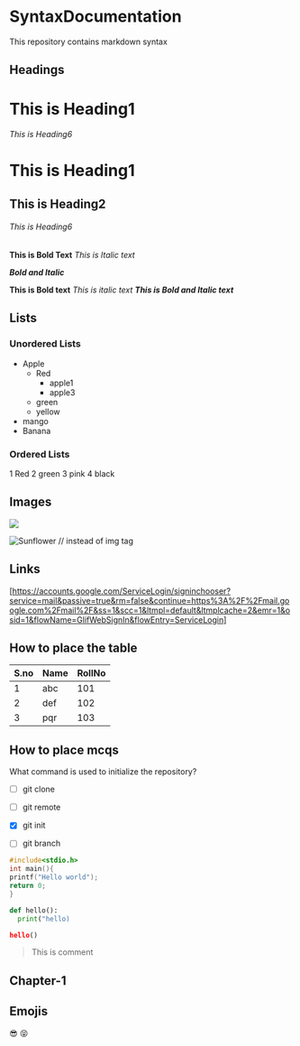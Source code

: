 # SyntaxDocumentation
This repository contains markdown syntax

Headings
----------------
<h1>This is Heading1</h1>
<h6>This is Heading6</h6>

# This is Heading1
## This is Heading2
###### This is Heading6

<b> This is Bold Text</b>
<i> This is Italic text </i>

<b><i> Bold and Italic </i></b>

**This is Bold text**
*This is italic text*
***This is Bold and Italic text***

Lists
-------
### Unordered Lists
- Apple
  - Red
    - apple1
    - apple3
  - green
  - yellow
- mango
- Banana

### Ordered Lists
1 Red
2 green
3 pink
4 black

Images
-----------------
<img src="aim.jpg">

![Sunflower]() // instead of img tag

Links
--------
[https://accounts.google.com/ServiceLogin/signinchooser?service=mail&passive=true&rm=false&continue=https%3A%2F%2Fmail.google.com%2Fmail%2F&ss=1&scc=1&ltmpl=default&ltmplcache=2&emr=1&osid=1&flowName=GlifWebSignIn&flowEntry=ServiceLogin]

How to place the table
----------------------------
S.no|Name|RollNo
----|----|----------
1|abc|101
2|def|102
3|pqr|103


How to place mcqs
----------------------
What command is used to initialize the repository?
- [ ] git clone
- [ ] git remote
- [x] git init
- [ ] git branch


```c
#include<stdio.h>
int main(){
printf("Hello world");
return 0;
}
```

```python
def hello():
  print("hello)

hello()
```

> This is comment

Chapter-1
----

Emojis
----
:sunglasses:
:stuck_out_tongue_closed_eyes:
